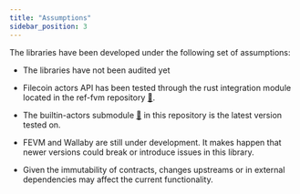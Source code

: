 ```yaml
---
title: "Assumptions"
sidebar_position: 3
---
```


The libraries have been developed under the following set of assumptions:

- The libraries have not been audited yet

- Filecoin actors API has been tested through the rust integration module located in the ref-fvm repository [:link:](https://github.com/Zondax/ref-fvm/tree/lola/fixes).

- The builtin-actors submodule [:link:](https://github.com/Zondax/filecoin-solidity/tree/master/testing) in this repository is the latest version tested on.

- FEVM and Wallaby are still under development. It makes happen that newer versions could break or introduce issues in this library.

- Given the immutability of contracts, changes upstreams or in external dependencies may affect the current functionality.

